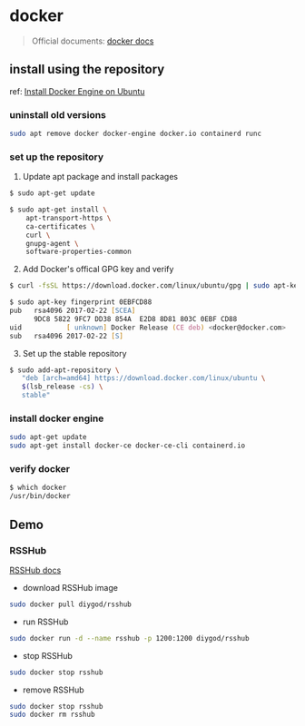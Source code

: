 # docker

> Official documents: [docker docs](https://docs.docker.com/)

## install using the repository

ref: [Install Docker Engine on Ubuntu](https://docs.docker.com/engine/install/ubuntu/)

### uninstall old versions

``` zsh
sudo apt remove docker docker-engine docker.io containerd runc
```

### set up the repository

1. Update apt package and install packages

``` zsh
$ sudo apt-get update

$ sudo apt-get install \
    apt-transport-https \
    ca-certificates \
    curl \
    gnupg-agent \
    software-properties-common
```

2. Add Docker's offical GPG key and verify

``` zsh
$ curl -fsSL https://download.docker.com/linux/ubuntu/gpg | sudo apt-key add -

$ sudo apt-key fingerprint 0EBFCD88
pub   rsa4096 2017-02-22 [SCEA]
      9DC8 5822 9FC7 DD38 854A  E2D8 8D81 803C 0EBF CD88
uid           [ unknown] Docker Release (CE deb) <docker@docker.com>
sub   rsa4096 2017-02-22 [S]
```

3. Set up the stable repository

``` zsh
$ sudo add-apt-repository \
   "deb [arch=amd64] https://download.docker.com/linux/ubuntu \
   $(lsb_release -cs) \
   stable"
```

### install docker engine

``` zsh
sudo apt-get update
sudo apt-get install docker-ce docker-ce-cli containerd.io
```

### verify docker

``` zsh
$ which docker
/usr/bin/docker
```

## Demo

### RSSHub

[RSSHub docs](https://docs.rsshub.app/)

- download RSSHub image

``` zsh
sudo docker pull diygod/rsshub
```

- run RSSHub

``` zsh
sudo docker run -d --name rsshub -p 1200:1200 diygod/rsshub
```

- stop RSSHub

``` zsh
sudo docker stop rsshub
```

- remove RSSHub

``` zsh
sudo docker stop rsshub
sudo docker rm rsshub
```
